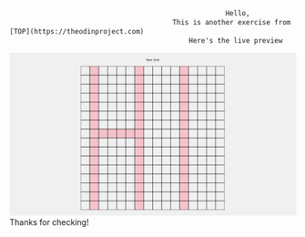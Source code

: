                                                          Hello,  
                                            This is another exercise from [TOP](https://theodinproject.com)
                                                Here's the live preview  
![Live Preview](live-preview.png)  
                                                  Thanks for checking!  
                                                  
